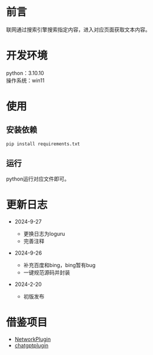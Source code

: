 # 前言

联网通过搜索引擎搜索指定内容，进入对应页面获取文本内容。  

# 开发环境

python：3.10.10  
操作系统：win11  

# 使用

## 安装依赖

`pip install requirements.txt`  

## 运行

python运行对应文件即可。  

# 更新日志

- 2024-9-27
    - 更换日志为loguru
    - 完善注释

- 2024-9-26
    - 补充百度和bing，bing暂有bug
    - 一键规范源码并封装

- 2024-2-20
    - 初版发布

# 借鉴项目

- [NetworkPlugin](https://github.com/haikerapples/NetworkPlugin)
- [chatgptplugin](https://github.com/CatAnd-Dog/chatgptplugin)  